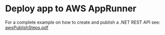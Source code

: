# Deploy app to AWS AppRunner

For a complete example on how to create and publish a .NET REST API see: [awsPublishSteps.pdf](https://github.com/BackToTech-Study/DeployToAwsAppRunner/blob/main/awsPublishSteps.pdf)


